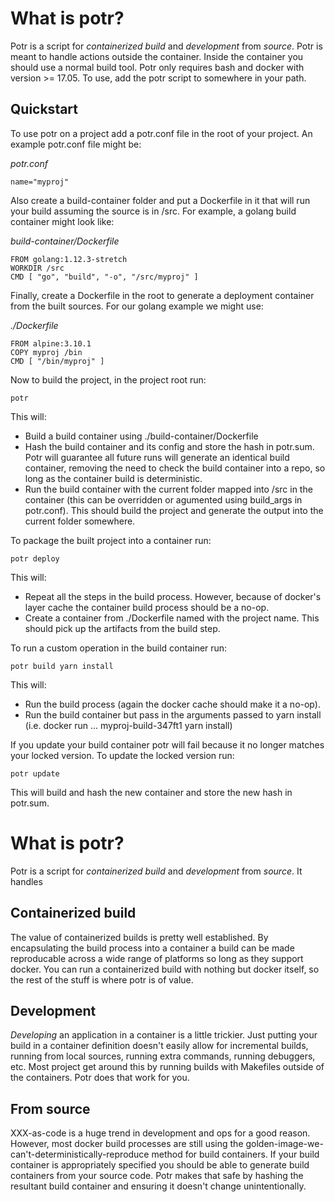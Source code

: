 # What is potr?

Potr is a script for *containerized build* and *development* from *source*. Potr is meant to handle
actions outside the container. Inside the container you should use a normal build tool. Potr only requires bash and docker with version >= 17.05. To use, add the potr script to somewhere in your path. 

## Quickstart

To use potr on a project add a potr.conf file in the root of your project. An example potr.conf file might be:

*potr.conf*
```
name="myproj"
```

Also create a build-container folder and put a Dockerfile in it that will run your build assuming the source is in /src. For example, a golang build container might look like:

*build-container/Dockerfile*
```
FROM golang:1.12.3-stretch
WORKDIR /src
CMD [ "go", "build", "-o", "/src/myproj" ]
```

Finally, create a Dockerfile in the root to generate a deployment container from the built sources.  For our golang example we might use:

*./Dockerfile*
```
FROM alpine:3.10.1
COPY myproj /bin
CMD [ "/bin/myproj" ]
```

Now to build the project, in the project root run:

```
potr
```

This will:

* Build a build container using ./build-container/Dockerfile
* Hash the build container and its config and store the hash in potr.sum. Potr will guarantee all future runs will generate an identical build container, removing the need to check the build container into a repo, so long as the container build is deterministic.
* Run the build container with the current folder mapped into /src in the container (this can be overridden or agumented using build_args in potr.conf). This should build the project and generate the output into the current folder somewhere.

To package the built project into a container run:

```
potr deploy
```

This will:

* Repeat all the steps in the build process. However, because of docker's layer cache the container build process should be a no-op.
* Create a container from ./Dockerfile named with the project name. This should pick up the artifacts from the build step.

To run a custom operation in the build container run:

```
potr build yarn install
```

This will:

* Run the build process (again the docker cache should make it a no-op).
* Run the build container but pass in the arguments passed to yarn install (i.e. docker run ... myproj-build-347ft1 yarn install)

If you update your build container potr will fail because it no longer matches your locked version. To update the locked version run:

```
potr update
```

This will build and hash the new container and store the new hash in potr.sum.

# What is potr?

Potr is a script for *containerized build* and *development* from *source*. It handles 

## Containerized build

The value of containerized builds is pretty well established. By encapsulating the build process
into a container a build can be made reproducable across a wide range of platforms so long as they
support docker. You can run a containerized build with nothing but docker itself, so the rest of the stuff is where potr is of value.

## Development

*Developing* an application in a container is a little trickier. Just putting your build in a 
container definition doesn't easily allow for incremental builds, running from local sources, running extra commands, running debuggers,  etc. Most project get around this by running builds with Makefiles outside of the containers. Potr does that work for you.

## From source

XXX-as-code is a huge trend in development and ops for a good reason. However, most docker build processes are still using the golden-image-we-can't-deterministically-reproduce method for build containers. If your build container is appropriately specified you should be able to generate build containers from your source code. Potr makes that safe by hashing the resultant build container and ensuring it doesn't change unintentionally.